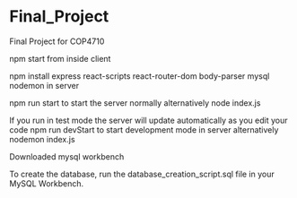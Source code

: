 # Final_Project
Final Project for COP4710

npm start from inside client

npm install express react-scripts react-router-dom body-parser mysql nodemon in server

npm run start to start the server normally
alternatively node index.js

If you run in test mode the server will update automatically as you edit your code
npm run devStart to start development mode in server
alternatively nodemon index.js

Downloaded mysql workbench

To create the database, run the database_creation_script.sql file in your MySQL Workbench.
